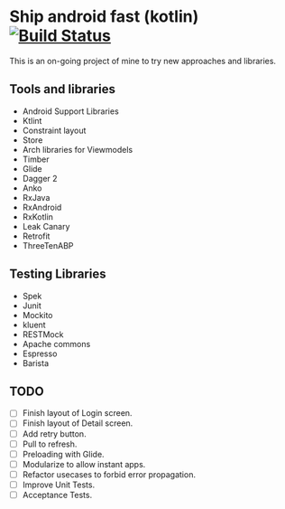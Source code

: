 
# Ship android fast (kotlin) [![Build Status](https://travis-ci.org/vichid/ship-android-fast-kotlin.svg?branch=master)](https://travis-ci.org/vichid/ship-android-fast-kotlin)

This is an on-going project of mine to try new approaches and libraries.

## Tools and libraries

* Android Support Libraries
* Ktlint
* Constraint layout
* Store
* Arch libraries for Viewmodels
* Timber
* Glide
* Dagger 2
* Anko
* RxJava
* RxAndroid
* RxKotlin
* Leak Canary
* Retrofit
* ThreeTenABP

## Testing Libraries

* Spek
* Junit
* Mockito
* kluent
* RESTMock
* Apache commons
* Espresso
* Barista

## TODO

- [ ] Finish layout of Login screen.
- [ ] Finish layout of Detail screen.
- [ ] Add retry button.
- [ ] Pull to refresh.
- [ ] Preloading with Glide.
- [ ] Modularize to allow instant apps.
- [ ] Refactor usecases to forbid error propagation.
- [ ] Improve Unit Tests.
- [ ] Acceptance Tests.
